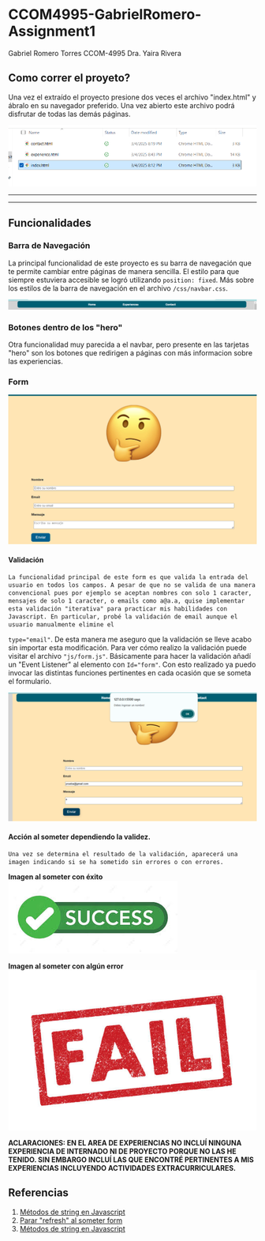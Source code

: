 # CCOM4995-GabrielRomero-Assignment1

Gabriel Romero Torres
CCOM-4995
Dra. Yaira Rivera


<h2>Como correr el proyeto?</h2>

<p>
    Una vez el extraído el proyecto presione dos veces el archivo "index.html" y ábralo en su navegador preferido. Una vez abierto este archivo podrá disfrutar de todas las demás páginas.
</p>

<img src="./static/run.png">


<hr>
<hr>

<h2>Funcionalidades</h2>

<h3>Barra de Navegación</h3>

<p>
    La principal funcionalidad de este proyecto es su barra de navegación que te permite cambiar entre páginas de manera sencilla. El estilo para que siempre estuviera accesible se logró utilizando <code>position: fixed</code>. Más sobre los estilos de la barra de navegación en el archivo <code>/css/navbar.css</code>. 
</p>


<img src="./static/navbar.png">


<h3>Botones dentro de los "hero"</h3>

<p>
    Otra funcionalidad muy parecida a el navbar, pero presente en las tarjetas "hero" son los botones que redirigen a páginas con más informacion sobre las experiencias.
</p>


<h3>Form</h3>

<img src="./static/form.png">

<h4>Validación</h4>

<p>

    La funcionalidad principal de este form es que valida la entrada del usuario en todos los campos. A pesar de que no se valida de una manera convencional pues por ejemplo se aceptan nombres con solo 1 caracter, mensajes de solo 1 caracter, o emails como a@a.a, quise implementar esta validación "iterativa" para practicar mis habilidades con Javascript. En particular, probé la validación de email aunque el usuario manualmente elimine el 
    
</p>
    

<code>type="email"</code>. De esta manera me aseguro que la validación se lleve acabo sin importar esta modificación. Para ver cómo realizo la validación puede visitar el archivo <code>"js/form.js"</code>. Básicamente para hacer la validación añadí un "Event Listener" al elemento con <code>Id="form"</code>. Con esto realizado ya puedo invocar las distintas funciones pertinentes en cada ocasión que se someta el formulario.






<img src="./static/validation.png">

<h4>Acción al someter dependiendo la validez.</h4>

<p>

    Una vez se determina el resultado de la validación, aparecerá una imagen indicando si se ha sometido sin errores o con errores.
</p>

<strong>Imagen al someter con éxito</strong>
<img src="./static/success.jpeg">


<strong>Imagen al someter con algún error</strong>
<img src="./static/fail.jpg">






<strong> 
    ACLARACIONES: EN EL AREA DE EXPERIENCIAS NO INCLUÍ NINGUNA EXPERIENCIA DE INTERNADO NI DE PROYECTO PORQUE NO LAS HE TENIDO. SIN EMBARGO INCLUÍ LAS QUE ENCONTRÉ PERTINENTES A MIS EXPERIENCIAS INCLUYENDO ACTIVIDADES EXTRACURRICULARES.
</strong>








<h2>Referencias</h2>


<ol>
    <li>    <a href="https://www.w3schools.com/jsref/jsref_obj_string.asp"> Métodos de string en Javascript</a>     </li>
    <li>    <a href="https://www.reddit.com/r/webdev/comments/182tyzu/how_to_prevent_page_refresh_when_auto_submitting/?rdt=57377"> Parar "refresh" al someter form</a>     </li>
    <li>    <a href="https://www.w3schools.com/jsref/jsref_obj_string.asp"> Métodos de string en Javascript</a>     </li>

</ol>
